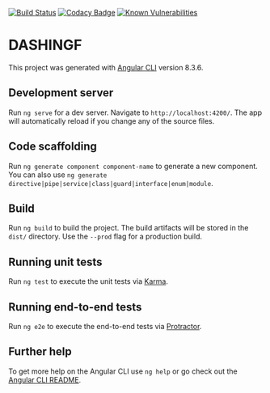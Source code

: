 [![Build Status](https://travis-ci.org/firass115/DASHINGF.svg?branch=master)](https://travis-ci.org/firass115/DASHINGF)
[![Codacy Badge](https://api.codacy.com/project/badge/Grade/9972838c51c441518422e19c00b6e75c)](https://www.codacy.com/manual/firass115/DASHINGF?utm_source=github.com&utm_medium=referral&utm_content=firass115/DASHINGF&utm_campaign=Badge_Grade)
[![Known Vulnerabilities](https://snyk.io//test/github/firass115/DASHINGF/badge.svg?targetFile=package.json)](https://snyk.io//test/github/firass115/DASHINGF?targetFile=package.json)

# DASHINGF

This project was generated with [Angular CLI](https://github.com/angular/angular-cli) version 8.3.6.

## Development server

Run `ng serve` for a dev server. Navigate to `http://localhost:4200/`. The app will automatically reload if you change any of the source files.

## Code scaffolding

Run `ng generate component component-name` to generate a new component. You can also use `ng generate directive|pipe|service|class|guard|interface|enum|module`.

## Build

Run `ng build` to build the project. The build artifacts will be stored in the `dist/` directory. Use the `--prod` flag for a production build.

## Running unit tests

Run `ng test` to execute the unit tests via [Karma](https://karma-runner.github.io).

## Running end-to-end tests

Run `ng e2e` to execute the end-to-end tests via [Protractor](http://www.protractortest.org/).

## Further help

To get more help on the Angular CLI use `ng help` or go check out the [Angular CLI README](https://github.com/angular/angular-cli/blob/master/README.md).
